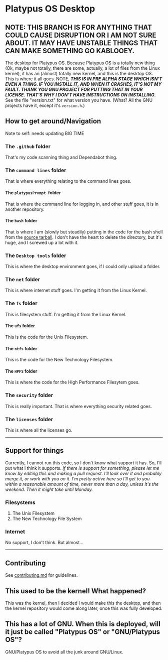 # Platypus OS Desktop
## NOTE: THIS BRANCH IS FOR ANYTHING THAT COULD CAUSE DISRUPTION OR I AM NOT SURE ABOUT. IT MAY HAVE UNSTABLE THINGS THAT CAN MAKE SOMETHING GO KABLOOEY.
The desktop for Platypus OS. Because Platypus OS is a totally new thing (Ok, maybe not totally, there are some, actually, a lot of files from the Linux kernel), it has an (almost) totally new kernel, and this is the desktop OS. This is where it all goes. NOTE, ***THIS IS IN PRE ALPHA STAGE WHICH ISN'T EVEN A THING. IF YOU INSTALL IT, AND WHEN IT CRASHES, IT'S NOT MY FAULT. THANK YOU GNU PROJECT FOR PUTTING THAT IN YOUR LICENSE. THAT'S WHY I DON'T HAVE INSTRUCTIONS ON INSTALLING.*** See the file "version.txt" for what version you have. (What? All the GNU projects have it, except it's `version.h`.)
## How to get around/Navigation
Note to self: needs updating BIG TIME
### The `.github` folder
That's my code scanning thing and Dependabot thing.
### The `command lines` folder
That is where everything relating to the command lines goes.
#### The `platypusPrompt `folder
That is where the command line for logging in, and other stuff goes, it is in another repository.
#### The `bash` folder
That is where I am (slowly but steadily) putting in the code for the bash shell from the [source tarball](https://github.com/Platypus-Tech/platypus-os-desktop-alpha/blob/main/command%20lines/bash-5.0.tar.gz). I don't have the heart to delete the directory, but it's huge, and I screwed up a lot with it.
### The `Desktop tools` folder
This is where the desktop environment goes, if I could only upload a folder.
### The `net` folder
This is where internet stuff goes. I'm getting it from the Linux Kernel.
### The `fs` folder
This is filesystem stuff. I'm getting it from the Linux Kernel.
#### The `ufs` folder
This is the code for the Unix Filesystem.
#### The `ntfs` folder
This is the code for the New Technology Filesystem.
#### The `HPFS` folder
This is where the code for the High Performance Filesytem goes.
### The `security` folder
This is really important. That is where everything security related goes.
### The `licenses` folder
This is where all the licenses go.
***
## Support for things
Currently, I cannot run this code, so I don't know what support it has. So, I'll put what I think it supports. *If there is support for something, please let me know by editing this and making a pull request. I'll look over it and probably merge it, or work with you on it. I'm pretty active here so I'll get to you within a reasonable amount of time, never more than a day, unless it's the weekend. Then it might take until Monday.*
### Filesystems
1. The Unix Filesystem
2. The New Technology File System
### Internet
No support, I don't think. But almost...
***
## Contributing
See [contributing.md](contributing.md) for guidelines.
## This used to be the kernel! What happened?
This was the kernel, then I decided I would make this the desktop, and then the kernel repository would come along later, once this was fully developed.
## This has a lot of GNU. When this is deployed, will it just be called "Platypus OS" or "GNU/Platypus OS"?
GNU/Platypus OS to avoid all the junk around GNU/Linux.

